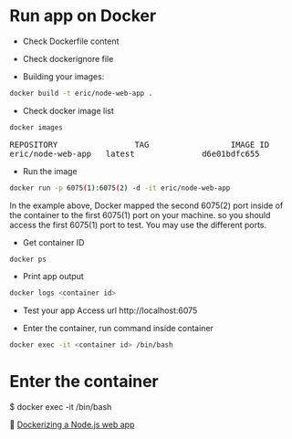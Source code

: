 # Run app on Docker

- Check Dockerfile content

- Check dockerignore file

- Building your images:
```bash
docker build -t eric/node-web-app .
```

- Check docker image list
```bash
docker images
```

<pre>
REPOSITORY                TAG                 IMAGE ID            CREATED             SIZE
eric/node-web-app   latest              d6e01bdfc655        40 minutes ago      1.24GB
</pre>

- Run the image
```bash
docker run -p 6075(1):6075(2) -d -it eric/node-web-app
```
In the example above, Docker mapped the second 6075(2) port inside of the container to the first 6075(1) port on your machine. so you should access the first 6075(1) port to test. You may use the different ports.

- Get container ID
```bash
docker ps
```

- Print app output
```bash
docker logs <container id>
```

- Test your app
Access url http://localhost:6075

- Enter the container, run command inside container
```bash
docker exec -it <container id> /bin/bash
```


# Enter the container
$ docker exec -it <container id> /bin/bash


🔗 [Dockerizing a Node.js web app](https://nodejs.org/en/docs/guides/nodejs-docker-webapp/)
